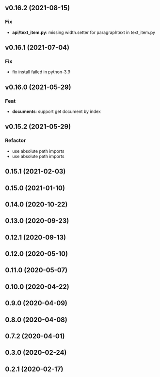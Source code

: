 ## v0.16.2 (2021-08-15)

### Fix

- **api/text_item.py**: missing width.setter for paragraphtext in text_item.py

## v0.16.1 (2021-07-04)

### Fix

- fix install failed in python-3.9

## v0.16.0 (2021-05-29)

### Feat

- **documents**: support get document by index

## v0.15.2 (2021-05-29)

### Refactor

- use absolute path imports
- use absolute path imports

## 0.15.1 (2021-02-03)

## 0.15.0 (2021-01-10)

## 0.14.0 (2020-10-22)

## 0.13.0 (2020-09-23)

## 0.12.1 (2020-09-13)

## 0.12.0 (2020-05-10)

## 0.11.0 (2020-05-07)

## 0.10.0 (2020-04-22)

## 0.9.0 (2020-04-09)

## 0.8.0 (2020-04-08)

## 0.7.2 (2020-04-01)

## 0.3.0 (2020-02-24)

## 0.2.1 (2020-02-17)
